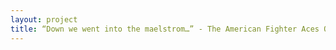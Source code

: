 ```yaml
--- 
layout: project 
title: “Down we went into the maelstrom…” - The American Fighter Aces Oral History Digitization Project
---
```



